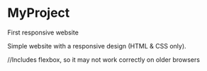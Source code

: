# MyProject
First responsive website

Simple website with a responsive design (HTML & CSS only). 

//Includes flexbox, so it may not work correctly on older browsers

